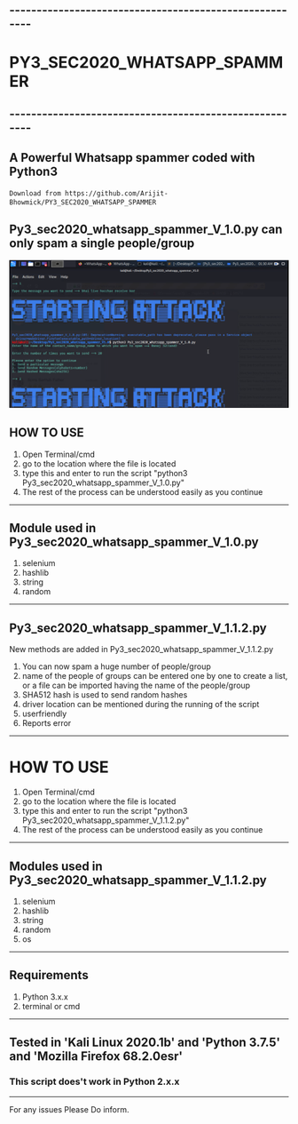 ## -------------------------------------------------------
# PY3_SEC2020_WHATSAPP_SPAMMER
## -------------------------------------------------------
## A Powerful Whatsapp spammer coded with Python3
    Download from https://github.com/Arijit-Bhowmick/PY3_SEC2020_WHATSAPP_SPAMMER
    
## Py3_sec2020_whatsapp_spammer_V_1.0.py can only spam a single people/group
![PY3_SEC2020_WHATSAPP_SPAMMER](https://github.com/Arijit-Bhowmick/PY3_SEC2020_WHATSAPP_SPAMMER/blob/master/Pictures/PY3_SEC2020_WHATSAPP_SPAMMER.png)

## HOW TO USE
1. Open Terminal/cmd
2. go to the location where the file is located
3. type this and enter to run the script 
    "python3 Py3_sec2020_whatsapp_spammer_V_1.0.py"
4. The rest of the process can be understood easily as you continue
---------------------------------------------------------------
## Module used in Py3_sec2020_whatsapp_spammer_V_1.0.py
1. selenium
2. hashlib
3. string
4. random
---------------------------------------------------------------
## Py3_sec2020_whatsapp_spammer_V_1.1.2.py

New methods are added in Py3_sec2020_whatsapp_spammer_V_1.1.2.py
1. You can now spam a huge number of people/group
2. name of the people of groups can be entered one by one to create a list, or a file can be
    imported having the name of the people/group
3. SHA512 hash is used to send random hashes
4. driver location can be mentioned during the running of the script
5. userfriendly
6. Reports error
------------------------------------------------------------------
# HOW TO USE
1. Open Terminal/cmd
2. go to the location where the file is located
3. type this and enter to run the script 
    "python3 Py3_sec2020_whatsapp_spammer_V_1.1.2.py"
4. The rest of the process can be understood easily as you continue
----------------------------------------------------------------------
## Modules used in Py3_sec2020_whatsapp_spammer_V_1.1.2.py
1. selenium
2. hashlib
3. string
4. random
5. os
---------------------------------------------------------------
## Requirements
1. Python 3.x.x
2. terminal or cmd

---------------------------------------------------------------
## Tested in 'Kali Linux 2020.1b' and 'Python 3.7.5' and 'Mozilla Firefox 68.2.0esr'
### This script does't work in Python 2.x.x
---------------------------------------------------------------
For any issues Please Do inform.
